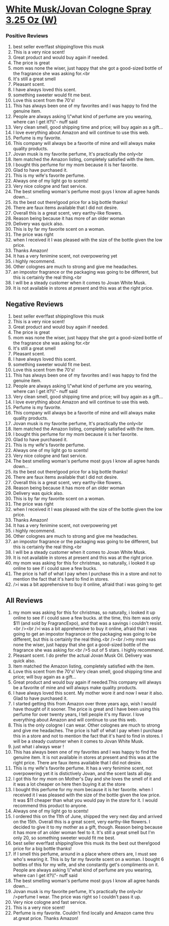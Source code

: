 # [White Musk/Jovan Cologne Spray 3.25 Oz (W)](https://products.checkmycream.com/products/White-MuskJovan-Cologne-Spray-3.25-Oz-(W).html)

### Positive Reviews

<ol>
      <li>best seller ever!fast shipping!love this musk</li>
      <li>This is a very nice scent!</li>
      <li>Great product and would buy again if needed.</li>
      <li>The price is great</li>
      <li>mom was none the wiser, just happy that she got a good-sized bottle of the fragrance she was asking for.&lt;br</li>
      <li>It&#x27;s still a great smell</li>
      <li>Pleasant scent.</li>
      <li>I have always loved this scent.</li>
      <li>something sweeter would fit me best.</li>
      <li>Love this scent from the 70&#x27;s!  </li>
      <li>This has always been one of my favorites and I was happy to find the genuine item.</li>
      <li>People are always asking \\&quot;what kind of perfume are you wearing, where can I get it?\\&quot;- nuff said</li>
      <li>Very clean smell, good shipping time and price; will buy again as a gift...</li>
      <li>I love everything about Amazon and will continue to use this web.</li>
      <li>Perfume is my favorite.  </li>
      <li>This company will always be a favorite of mine and will always make quality products.</li>
      <li>Jovan musk is my favorite perfume, It&#x27;s practically the only&lt;br</li>
      <li>Item matched the Amazon listing, completely satisfied with the item.</li>
      <li>I bought this perfume for my mom because it is her favorite.</li>
      <li>Glad to have purchased it.</li>
      <li>This is my wife&#x27;s favorite perfume.</li>
      <li>Always one of my light go to scents!</li>
      <li>Very nice cologne and fast service.</li>
      <li>The best smelling woman&#x27;s perfume most guys I know all agree hands down...</li>
      <li>its the best out there!good price for a big bottle thanks!</li>
      <li>There are faux items available that I did not desire.</li>
      <li>Overall this is a great scent, very earthy-like flowers.</li>
      <li>Reason being because it has more of an older woman</li>
      <li>Delivery was quick also.</li>
      <li>This is by far my favorite scent on a woman.  </li>
      <li>The price was right</li>
      <li>when I received it I was pleased with the size of the bottle given the low price.</li>
      <li>Thanks Amazon!</li>
      <li>It has a very fenimine scent, not overpowering yet</li>
      <li>i highly recommend.</li>
      <li>Other colognes are much to strong and give me headaches.</li>
      <li>an impostor fragrance or the packaging was going to be different, but this is certainly the real thing.&lt;br</li>
      <li>I will be a steady customer when it comes to Jovan White Musk.</li>
      <li>It is not available in stores at present and this was at the right price.  </li>
</ol>


<h2>Negative Reviews</h2>
<ol>
<li> best seller ever!fast shipping!love this musk</li>
<li> This is a very nice scent!</li>
<li> Great product and would buy again if needed.</li>
<li> The price is great</li>
<li> mom was none the wiser, just happy that she got a good-sized bottle of the fragrance she was asking for.&lt;br</li>
<li> It&#x27;s still a great smell</li>
<li> Pleasant scent.</li>
<li> I have always loved this scent.</li>
<li> something sweeter would fit me best.</li>
<li> Love this scent from the 70&#x27;s!  </li>
<li> This has always been one of my favorites and I was happy to find the genuine item.</li>
<li> People are always asking \\&quot;what kind of perfume are you wearing, where can I get it?\\&quot;- nuff said</li>
<li> Very clean smell, good shipping time and price; will buy again as a gift...</li>
<li> I love everything about Amazon and will continue to use this web.</li>
<li> Perfume is my favorite.  </li>
<li> This company will always be a favorite of mine and will always make quality products.</li>
<li> Jovan musk is my favorite perfume, It&#x27;s practically the only&lt;br</li>
<li> Item matched the Amazon listing, completely satisfied with the item.</li>
<li> I bought this perfume for my mom because it is her favorite.</li>
<li> Glad to have purchased it.</li>
<li> This is my wife&#x27;s favorite perfume.</li>
<li> Always one of my light go to scents!</li>
<li> Very nice cologne and fast service.</li>
<li> The best smelling woman&#x27;s perfume most guys I know all agree hands down...</li>
<li> its the best out there!good price for a big bottle thanks!</li>
<li> There are faux items available that I did not desire.</li>
<li> Overall this is a great scent, very earthy-like flowers.</li>
<li> Reason being because it has more of an older woman</li>
<li> Delivery was quick also.</li>
<li> This is by far my favorite scent on a woman.  </li>
<li> The price was right</li>
<li> when I received it I was pleased with the size of the bottle given the low price.</li>
<li> Thanks Amazon!</li>
<li> It has a very fenimine scent, not overpowering yet</li>
<li> i highly recommend.</li>
<li> Other colognes are much to strong and give me headaches.</li>
<li> an impostor fragrance or the packaging was going to be different, but this is certainly the real thing.&lt;br</li>
<li> I will be a steady customer when it comes to Jovan White Musk.</li>
<li> It is not available in stores at present and this was at the right price.  </li>
<li> my mom was asking for this for christmas, so naturally, i looked it up online to see if i could save a few bucks.</li>
<li> The price is half of what I pay when I purchase this in a store and not to mention the fact that it&#x27;s hard to find in stores.</li>
<li> /&gt;i was a bit apprehensive to buy it online, afraid that i was going to get</li>
</ol>

<h2>All Reviews</h2>

<ol>
    <li> my mom was asking for this for christmas, so naturally, i looked it up online to see if i could save a few bucks. at the time, this item was only $11 (and sold by FragrancExpo), and that was a savings i couldn&#x27;t resist.&lt;br /&gt;&lt;br /&gt;i was a bit apprehensive to buy it online, afraid that i was going to get an impostor fragrance or the packaging was going to be different, but this is certainly the real thing.&lt;br /&gt;&lt;br /&gt;my mom was none the wiser, just happy that she got a good-sized bottle of the fragrance she was asking for.&lt;br /&gt;5 out of 5 stars. i highly recommend.</li>
    <li> Pleasant scent. I do prefer the actual Jovan Musk Oil. Delivery was quick also.</li>
    <li> Item matched the Amazon listing, completely satisfied with the item.</li>
    <li> Love this scent from the 70&#x27;s!  Very clean smell, good shipping time and price; will buy again as a gift...</li>
    <li> Great product and would buy again if needed.This company will always be a favorite of mine and will always make quality products.</li>
    <li> I have always loved this scent. My mother wore it and now I wear it also. Glad to have purchased it.</li>
    <li> I started getting this from Amazon over three years ago, wish I would have thought of it sooner. The price is great and I have been using this perfume for over twenty years, I tell people it&#x27;s my flavor. I love everything about Amazon and will continue to use this web.</li>
    <li> This is the only cologne I can wear. Other colognes are much to strong and give me headaches. The price is half of what I pay when I purchase this in a store and not to mention the fact that it&#x27;s hard to find in stores. I will be a steady customer when it comes to Jovan White Musk.</li>
    <li> just what i always wear !</li>
    <li> This has always been one of my favorites and I was happy to find the genuine item. It is not available in stores at present and this was at the right price.  There are faux items available that I did not desire.</li>
    <li> This is my wife&#x27;s favorite perfume. It has a very fenimine scent, not overpowering yet it is distictively Jovan, and the scent lasts all day.</li>
    <li> I got this for my mom on Mother&#x27;s Day and she loves the smell of it and it was a lot cheaper on here then buying it at the store</li>
    <li> I bought this perfume for my mom because it is her favorite. when I received it I was pleased with the size of the bottle given the low price. It was $11 cheaper than what you would pay in the store for it. I would recommend this product to anyone.</li>
    <li> Always one of my light go to scents!</li>
    <li> I ordered this on the 11th of June, shipped the very next day and arrived on the 15th. Overall this is a great scent, very earthy-like flowers. I decided to give it to my mother as a gift, though. Reason being because it has more of an older woman feel to it. It&#x27;s still a great smell but I&#x27;m only 20, so something sweeter would fit me best.</li>
    <li> best seller ever!fast shipping!love this musk its the best out there!good price for a big bottle thanks!</li>
    <li> If I smell this perfume, around in a place where others are, I must see who&#x27;s wearing it.  This is by far my favorite scent on a woman.  I bought 6 bottles of this for my wife, and she constantly get&#x27;s compliments on it.  People are always asking \\&quot;what kind of perfume are you wearing, where can I get it?\\&quot;- nuff said</li>
    <li> The best smelling woman&#x27;s perfume most guys I know all agree hands down...</li>
    <li> Jovan musk is my favorite perfume, It&#x27;s practically the only&lt;br /&gt;perfume I wear. The price was right so I couldn&#x27;t pass it up.</li>
    <li> Very nice cologne and fast service.</li>
    <li> This is a very nice scent!</li>
    <li> Perfume is my favorite.  Couldn&#x27;t find locally and Amazon came thru at.great price.  Thanks Amazon!</li>
</ol>




